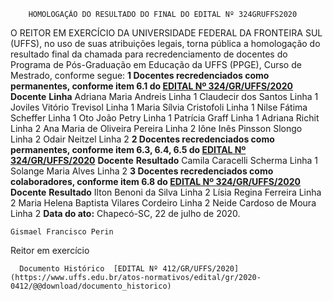         HOMOLOGAÇÃO DO RESULTADO DO FINAL DO EDITAL Nº 324GRUFFS2020  

 O REITOR EM EXERCÍCIO DA UNIVERSIDADE FEDERAL DA FRONTEIRA SUL (UFFS), no uso de suas atribuições legais, torna pública a homologação do resultado final da chamada para recredenciamento de docentes do Programa de Pós-Graduação em Educação da UFFS (PPGE), Curso de Mestrado, conforme segue:  **1 Docentes recredenciados como permanentes, conforme item 6.1 do [EDITAL Nº 324/GR/UFFS/2020](https://www.uffs.edu.br/atos-normativos/edital/gr/2020-0324)**     **Docente**   **Linha**     Adriana Maria Andreis   Linha 1     Claudecir dos Santos   Linha 1     Joviles Vitório Trevisol   Linha 1     Maria Sílvia Cristofoli   Linha 1     Nilse Fátima Scheffer   Linha 1     Oto João Petry   Linha 1     Patrícia Graff   Linha 1     Adriana Richit   Linha 2     Ana Maria de Oliveira Pereira   Linha 2     Iône Inês Pinsson Slongo   Linha 2     Odair Neitzel   Linha 2      **2 Docentes recredenciados como permanentes, conforme item 6.3, 6.4, 6.5 do [EDITAL Nº 324/GR/UFFS/2020](https://www.uffs.edu.br/atos-normativos/edital/gr/2020-0324)**     **Docente**   **Resultado**     Camila Caracelli Scherma   Linha 1     Solange Maria Alves   Linha 2      **3 Docentes recredenciados como colaboradores, conforme item 6.8 do [EDITAL Nº 324/GR/UFFS/2020](https://www.uffs.edu.br/atos-normativos/edital/gr/2020-0324)**     **Docente**   **Resultado**     Ilton Benoni da Silva   Linha 2     Lísia Regina Ferreira   Linha 2     Maria Helena Baptista Vilares Cordeiro   Linha 2     Neide Cardoso de Moura   Linha 2            **Data do ato:** Chapecó-SC, 22 de julho de 2020.   
 

    Gismael Francisco Perin   
 Reitor em exercício 

      Documento Histórico  [EDITAL Nº 412/GR/UFFS/2020](https://www.uffs.edu.br/atos-normativos/edital/gr/2020-0412/@@download/documento_historico)     
      